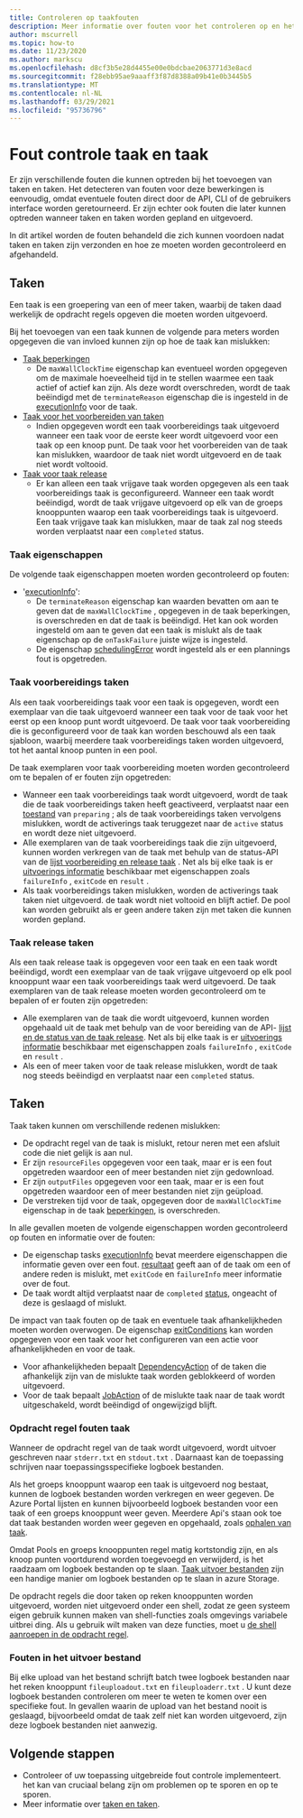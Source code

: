 ```yaml
---
title: Controleren op taakfouten
description: Meer informatie over fouten voor het controleren op en het oplossen van problemen met taken en taken.
author: mscurrell
ms.topic: how-to
ms.date: 11/23/2020
ms.author: markscu
ms.openlocfilehash: d8cf3b5e28d4455e00e0bdcbae2063771d3e8acd
ms.sourcegitcommit: f28ebb95ae9aaaff3f87d8388a09b41e0b3445b5
ms.translationtype: MT
ms.contentlocale: nl-NL
ms.lasthandoff: 03/29/2021
ms.locfileid: "95736796"
---
```

# <a name="job-and-task-error-checking"></a>Fout controle taak en taak

Er zijn verschillende fouten die kunnen optreden bij het toevoegen van taken en taken. Het detecteren van fouten voor deze bewerkingen is eenvoudig, omdat eventuele fouten direct door de API, CLI of de gebruikers interface worden geretourneerd. Er zijn echter ook fouten die later kunnen optreden wanneer taken en taken worden gepland en uitgevoerd.

In dit artikel worden de fouten behandeld die zich kunnen voordoen nadat taken en taken zijn verzonden en hoe ze moeten worden gecontroleerd en afgehandeld.

## <a name="jobs"></a>Taken

Een taak is een groepering van een of meer taken, waarbij de taken daad werkelijk de opdracht regels opgeven die moeten worden uitgevoerd.

Bij het toevoegen van een taak kunnen de volgende para meters worden opgegeven die van invloed kunnen zijn op hoe de taak kan mislukken:

- [Taak beperkingen](/rest/api/batchservice/job/add#jobconstraints)
  - De `maxWallClockTime` eigenschap kan eventueel worden opgegeven om de maximale hoeveelheid tijd in te stellen waarmee een taak actief of actief kan zijn. Als deze wordt overschreden, wordt de taak beëindigd met de `terminateReason` eigenschap die is ingesteld in de [executionInfo](/rest/api/batchservice/job/get#cloudjob) voor de taak.
- [Taak voor het voorbereiden van taken](/rest/api/batchservice/job/add#jobpreparationtask)
  - Indien opgegeven wordt een taak voorbereidings taak uitgevoerd wanneer een taak voor de eerste keer wordt uitgevoerd voor een taak op een knoop punt. De taak voor het voorbereiden van de taak kan mislukken, waardoor de taak niet wordt uitgevoerd en de taak niet wordt voltooid.
- [Taak voor taak release](/rest/api/batchservice/job/add#jobreleasetask)
  - Er kan alleen een taak vrijgave taak worden opgegeven als een taak voorbereidings taak is geconfigureerd. Wanneer een taak wordt beëindigd, wordt de taak vrijgave uitgevoerd op elk van de groeps knooppunten waarop een taak voorbereidings taak is uitgevoerd. Een taak vrijgave taak kan mislukken, maar de taak zal nog steeds worden verplaatst naar een `completed` status.

### <a name="job-properties"></a>Taak eigenschappen

De volgende taak eigenschappen moeten worden gecontroleerd op fouten:

- '[executionInfo](/rest/api/batchservice/job/get#jobexecutioninformation)':
  - De `terminateReason` eigenschap kan waarden bevatten om aan te geven dat de `maxWallClockTime` , opgegeven in de taak beperkingen, is overschreden en dat de taak is beëindigd. Het kan ook worden ingesteld om aan te geven dat een taak is mislukt als de taak eigenschap op de `onTaskFailure` juiste wijze is ingesteld.
  - De eigenschap [schedulingError](/rest/api/batchservice/job/get#jobschedulingerror) wordt ingesteld als er een plannings fout is opgetreden.

### <a name="job-preparation-tasks"></a>Taak voorbereidings taken

Als een taak voorbereidings taak voor een taak is opgegeven, wordt een exemplaar van die taak uitgevoerd wanneer een taak voor de taak voor het eerst op een knoop punt wordt uitgevoerd. De taak voor taak voorbereiding die is geconfigureerd voor de taak kan worden beschouwd als een taak sjabloon, waarbij meerdere taak voorbereidings taken worden uitgevoerd, tot het aantal knoop punten in een pool.

De taak exemplaren voor taak voorbereiding moeten worden gecontroleerd om te bepalen of er fouten zijn opgetreden:

- Wanneer een taak voorbereidings taak wordt uitgevoerd, wordt de taak die de taak voorbereidings taken heeft geactiveerd, verplaatst naar een [toestand](/rest/api/batchservice/task/get#taskstate) van `preparing` ; als de taak voorbereidings taken vervolgens mislukken, wordt de activerings taak teruggezet naar de `active` status en wordt deze niet uitgevoerd.
- Alle exemplaren van de taak voorbereidings taak die zijn uitgevoerd, kunnen worden verkregen van de taak met behulp van de status-API van de [lijst voorbereiding en release taak](/rest/api/batchservice/job/listpreparationandreleasetaskstatus) . Net als bij elke taak is er [uitvoerings informatie](/rest/api/batchservice/job/listpreparationandreleasetaskstatus#jobpreparationandreleasetaskexecutioninformation) beschikbaar met eigenschappen zoals `failureInfo` , `exitCode` en `result` .
- Als taak voorbereidings taken mislukken, worden de activerings taak taken niet uitgevoerd. de taak wordt niet voltooid en blijft actief. De pool kan worden gebruikt als er geen andere taken zijn met taken die kunnen worden gepland.

### <a name="job-release-tasks"></a>Taak release taken

Als een taak release taak is opgegeven voor een taak en een taak wordt beëindigd, wordt een exemplaar van de taak vrijgave uitgevoerd op elk pool knooppunt waar een taak voorbereidings taak werd uitgevoerd. De taak exemplaren van de taak release moeten worden gecontroleerd om te bepalen of er fouten zijn opgetreden:

- Alle exemplaren van de taak die wordt uitgevoerd, kunnen worden opgehaald uit de taak met behulp van de voor bereiding van de API- [lijst en de status van de taak release](/rest/api/batchservice/job/listpreparationandreleasetaskstatus). Net als bij elke taak is er [uitvoerings informatie](/rest/api/batchservice/job/listpreparationandreleasetaskstatus#jobpreparationandreleasetaskexecutioninformation) beschikbaar met eigenschappen zoals `failureInfo` , `exitCode` en `result` .
- Als een of meer taken voor de taak release mislukken, wordt de taak nog steeds beëindigd en verplaatst naar een `completed` status.

## <a name="tasks"></a>Taken

Taak taken kunnen om verschillende redenen mislukken:

- De opdracht regel van de taak is mislukt, retour neren met een afsluit code die niet gelijk is aan nul.
- Er zijn `resourceFiles` opgegeven voor een taak, maar er is een fout opgetreden waardoor een of meer bestanden niet zijn gedownload.
- Er zijn `outputFiles` opgegeven voor een taak, maar er is een fout opgetreden waardoor een of meer bestanden niet zijn geüpload.
- De verstreken tijd voor de taak, opgegeven door de `maxWallClockTime` eigenschap in de taak [beperkingen](/rest/api/batchservice/task/add#taskconstraints), is overschreden.

In alle gevallen moeten de volgende eigenschappen worden gecontroleerd op fouten en informatie over de fouten:

- De eigenschap tasks [executionInfo](/rest/api/batchservice/task/get#taskexecutioninformation) bevat meerdere eigenschappen die informatie geven over een fout. [resultaat](/rest/api/batchservice/task/get#taskexecutionresult) geeft aan of de taak om een of andere reden is mislukt, met `exitCode` en `failureInfo` meer informatie over de fout.
- De taak wordt altijd verplaatst naar de `completed` [status](/rest/api/batchservice/task/get#taskstate), ongeacht of deze is geslaagd of mislukt.

De impact van taak fouten op de taak en eventuele taak afhankelijkheden moeten worden overwogen. De eigenschap [exitConditions](/rest/api/batchservice/task/add#exitconditions) kan worden opgegeven voor een taak voor het configureren van een actie voor afhankelijkheden en voor de taak.

- Voor afhankelijkheden bepaalt [DependencyAction](/rest/api/batchservice/task/add#dependencyaction) of de taken die afhankelijk zijn van de mislukte taak worden geblokkeerd of worden uitgevoerd.
- Voor de taak bepaalt [JobAction](/rest/api/batchservice/task/add#jobaction) of de mislukte taak naar de taak wordt uitgeschakeld, wordt beëindigd of ongewijzigd blijft.

### <a name="task-command-line-failures"></a>Opdracht regel fouten taak

Wanneer de opdracht regel van de taak wordt uitgevoerd, wordt uitvoer geschreven naar `stderr.txt` en `stdout.txt` . Daarnaast kan de toepassing schrijven naar toepassingsspecifieke logboek bestanden.

Als het groeps knooppunt waarop een taak is uitgevoerd nog bestaat, kunnen de logboek bestanden worden verkregen en weer gegeven. De Azure Portal lijsten en kunnen bijvoorbeeld logboek bestanden voor een taak of een groeps knooppunt weer geven. Meerdere Api's staan ook toe dat taak bestanden worden weer gegeven en opgehaald, zoals [ophalen van taak](/rest/api/batchservice/file/getfromtask).

Omdat Pools en groeps knooppunten regel matig kortstondig zijn, en als knoop punten voortdurend worden toegevoegd en verwijderd, is het raadzaam om logboek bestanden op te slaan. [Taak uitvoer bestanden](./batch-task-output-files.md) zijn een handige manier om logboek bestanden op te slaan in azure Storage.

De opdracht regels die door taken op reken knooppunten worden uitgevoerd, worden niet uitgevoerd onder een shell, zodat ze geen systeem eigen gebruik kunnen maken van shell-functies zoals omgevings variabele uitbrei ding. Als u gebruik wilt maken van deze functies, moet u [de shell aanroepen in de opdracht regel](batch-compute-node-environment-variables.md#command-line-expansion-of-environment-variables).

### <a name="output-file-failures"></a>Fouten in het uitvoer bestand

Bij elke upload van het bestand schrijft batch twee logboek bestanden naar het reken knooppunt `fileuploadout.txt` en `fileuploaderr.txt` . U kunt deze logboek bestanden controleren om meer te weten te komen over een specifieke fout. In gevallen waarin de upload van het bestand nooit is geslaagd, bijvoorbeeld omdat de taak zelf niet kan worden uitgevoerd, zijn deze logboek bestanden niet aanwezig.  

## <a name="next-steps"></a>Volgende stappen

- Controleer of uw toepassing uitgebreide fout controle implementeert. het kan van cruciaal belang zijn om problemen op te sporen en op te sporen.
- Meer informatie over [taken en taken](jobs-and-tasks.md).